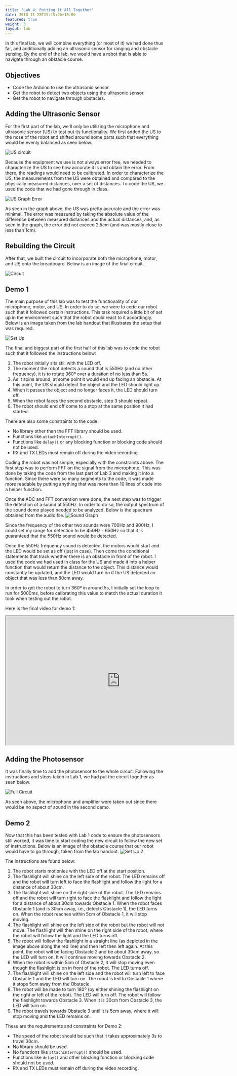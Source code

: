 ```yaml
---
title: "Lab 4: Putting It All Together"
date: 2018-11-28T15:15:26+10:00
featured: true
weight: 3
layout: lab
---
```


In this final lab, we will combine everything (or most of it) we had done thus far, and additionally adding an ultrasonic sensor for ranging and obstacle sensing. By the end of the lab, we would have a robot that is able to navigate through an obstacle course.

## Objectives

* Code the Arduino to use the ultrasonic sensor.
* Get the robot to detect two objects using the ultrasonic sensor.
* Get the robot to navigate through obstacles.

## Adding the Ultrasonic Sensor

For the first part of the lab, we'll only be utilizing the microphone and ultrasonic sensor (US) to test out its functionality. We first added the US to the nose of the robot and shifted around some parts such that everything would be evenly balanced as seen below.

![US circuit](../../images/lab4/us-circuit.jpeg)

Because the equipment we use is not always error free, we needed to characterize the US to see how accurate it is and obtain the error. From there, the readings would need to be calibrated. In order to characterize the US, the measurements from the US were obtained and compared to the physically measured distances, over a set of distances. To code the US, we used the code that we had gone through in class.

![US Graph Error](../../images/lab4/us-graph.jpeg)

As seen in the graph above, the US was pretty accurate and the error was minimal. The error was measured by taking the absolute value of the difference between measured distances and the actual distances, and, as seen in the graph, the error did not exceed 2.5cm (and was mostly close to less than 1cm).

## Rebuilding the Circuit

After that, we built the circuit to incorporate both the microphone, motor, and US onto the breadboard. Below is an image of the final circuit.

![Circuit](../../images/lab4/breadboard-circuit.jpeg)

## Demo 1

The main purpose of this lab was to test the functionality of our microphone, motor, and US. In order to do so, we were to code our robot such that it followed certain instructions. This task required a little bit of set up in the environment such that the robot could react to it accordingly. Below is an image taken from the lab handout that illustrates the setup that was required.

![Set Up](../../images/lab4/setup.png)

The final and biggest part of the first half of this lab was to code the robot such that it followed the instructions below:

1. The robot initially sits still with the LED off.
2. The moment the robot detects a sound that is 550Hz (and no other frequency), it is to rotate 360º over a duration of no less than 5s. 
3. As it spins around, at some point it would end up facing an obstacle. At this point, the US should detect the object and the LED should light up. 
4. When it passes the object and no longer faces it, the LED should turn off.
5. When the robot faces the second obstacle, step 3 should repeat.
6. The robot should end off come to a stop at the same position it had started.

There are also some constraints to the code:
* No library other than the FFT library should be used.
* Functions like `attachInterrupt()`.
* Functions like `delay()` or any blocking function or blocking code should not be used.
* RX and TX LEDs must remain off during the video recording.

Coding the robot was not simple, especially with the constraints above. The first step was to perform FFT on the signal from the microphone. This was done by taking the code from the last part of Lab 3 and making it into a function. Since there were so many segments to the code, it was made more readable by putting anything that was more than 10 lines of code into a helper function.

Once the ADC and FFT conversion were done, the next step was to trigger the detection of a sound at 550Hz. In order to do so, the output spectrum of the sound demo played needed to be analyzed. Below is the spectrum obtained from the audio file.
![Sound Graph](../../images/lab4/sound-graph.jpeg)

Since the frequency of the other two sounds were 700Hz and 900Hz, I could set my range for detection to be 450Hz - 650Hz so that it is guaranteed that the 550Hz sound would be detected.

Once the 550Hz frequency sound is detected, the motors would start and the LED would be set as off (just in case). Then come the conditional statements that track whether there is an obstacle in front of the robot. I used the code we had used in class for the US and made it into a helper function that would return the distance to the object. This distance would constantly be updated, and the LED would turn on if the US detected an object that was less than 80cm away.

In order to get the robot to turn 360º in around 5s, I initially set the loop to run for 5000ms, before calibrating this value to match the actual duration it took when testing out the robot.

Here is the final video for demo 1:
<p align="center"><iframe width="720" height="408" src="https://youtube.com/embed/2BM98UhIqjY"></iframe></p>

## Adding the Photosensor

It was finally time to add the photosensor to the whole circuit. Following the instructions and steps taken in Lab 1, we had put the circuit together as seen below.

![Full Circuit](../../images/lab4/full-circuit.jpeg)

As seen above, the microphone and amplifier were taken out since there would be no aspect of sound in the second demo.

## Demo 2

Now that this has been tested with Lab 1 code to ensure the photosensors still worked, it was time to start coding the new circuit to follow the new set of instructions. Below is an image of the obstacle course that our robot would have to go through, taken from the lab handout.
![Set Up 2](../../images/lab4/setup2.png)

The instructions are found below:
1. The robot starts motionles with the LED off at the start position.
2. The flashlight will shine on the left side of the robot. The LED remains off and the robot will turn left to face the flashlight and follow the light for a distance of about 30cm.
3. The flashlight will shine on the right side of the robot. The LED remains off and the robot will turn right to face the flashlight and follow the light for a distance of about 30cm towards Obstacle 1. When the robot faces Obstacle 1 (and is 30cm away, i.e., detects Obstacle 1), the LED turns on. When the robot reaches within 5cm of Obstacle 1, it will stop moving.
4. The flashlight will shine on the left side of the robot but the robot will not move. The flashlight will then shine on the right side of the robot, where the robot will follow the light and the LED turns off.
5. The robot will follow the flashlight in a straight line (as depicted in the image above along the red line) and then left then left again. At this point, the robot will be facing Obstacle 2 and be about 30cm away, so the LED will turn on. It will continue moving towards Obstacle 2.
6. When the robot is within 5cm of Obstacle 2, it will stop moving even though the flashlight is on in front of the robot. The LED turns off.
7. The flashlight will shine on the left side and the robot will turn left to face Obstacle 1 and the LED will turn on. The robot is led to Obstacle 1 where it stops 5cm away from the Obstacle.
8. The robot will be made to turn 180º (by either shining the flashlight on the right or left of the robot). The LED will turn off. The robot will follow the flashlight towards Obstacle 3. When it is 30cm from Obstacle 3, the LED will turn on.
9. The robot travels towards Obstacle 3 until it is 5cm away, where it will stop moving and the LED remains on.

These are the requirements and constraints for Demo 2:
* The speed of the robot should be such that it takes approximately 3s to travel 30cm.
* No library should be used.
* No functions like `attachInterrupt()` should be used.
* Functions like `delay()` and other blocking function or blocking code should not be used.
* RX and TX LEDs must remain off during the video recording.